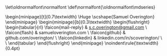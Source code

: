 \let\oldnormalfont\normalfont
\def\normalfont{\oldnormalfont\mdseries}

\begin{minipage}[t]{0.7\textwidth}
  \Huge \scshape{Samuel Overington}
\end{minipage}
\begin{minipage}[b]{0.3\textwidth}
  \begin{flushright}
    \begin{tabular}{rl}
      \faicon{mail-reply} & s.c.overington@gmail.com \\
      \faicon{flash} & samueloverington.com \\
      \faicon{github} & github.com/overington/ \\
      \faicon{linkedin} & linkedin.com/in/scoverington/ \\
      \\
    \end{tabular}
  \end{flushright}
\end{minipage}
\noindent\rule{\textwidth}{0.4pt}
